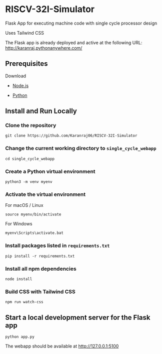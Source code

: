 # RISCV-32I-Simulator

Flask App for executing machine code with single cycle processor design

Uses Tailwind CSS

The Flask app is already deployed and active at the following URL: http://karanraj.pythonanywhere.com/

## Prerequisites

Download

- [Node.js](https://nodejs.org/en/)

- [Python](https://www.python.org/downloads/)

## Install and Run Locally

### Clone the repository

```
git clone https://github.com/Karanraj06/RISCV-32I-Simulator
```

### Change the current working directory to `single_cycle_webapp`

```
cd single_cycle_webapp
```

### Create a Python virtual environment

```
python3 -m venv myenv
```

### Activate the virtual environment

For macOS / Linux

```
source myenv/bin/activate
```

For Windows

```
myenv\Scripts\activate.bat
```

### Install packages listed in `requirements.txt`

```
pip install -r requirements.txt
```

### Install all npm dependencies

```
node install
```

### Build CSS with Tailwind CSS

```
npm run watch-css
```

## Start a local development server for the Flask app

```
python app.py
```

The webapp should be available at http://127.0.0.1:5100
